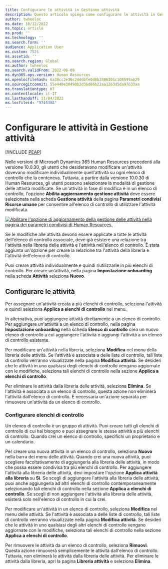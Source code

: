 ```yaml
---
title: Configurare le attività in Gestione attività
description: Questo articolo spiega come configurare le attività in Gestione attività in Microsoft Dynamics 365 Human Resources.
author: twheeloc
ms.date: 10/12/2022
ms.topic: article
ms.prod: ''
ms.technology: ''
ms.search.form: ''
audience: Application User
ms.custom: 7521
ms.assetid: ''
ms.search.region: Global
ms.author: twheeloc
ms.search.validFrom: 2022-06-09
ms.dyn365.ops.version: Human Resources
ms.openlocfilehash: 6a38cc2e36c24ddbfe0d8b2886301c108599ab25
ms.sourcegitcommit: 55e440e30490b2d36d86b22aa1263d5da97633aa
ms.translationtype: HT
ms.contentlocale: it-IT
ms.lasthandoff: 11/04/2022
ms.locfileid: "9745388"
---
```

# <a name="set-up-tasks-in-task-management"></a>Configurare le attività in Gestione attività

[!INCLUDE [PEAP](../includes/peap-1.md)]

Nelle versioni di Microsoft Dynamics 365 Human Resources precedenti alla versione 10.0.30, gli utenti che desideravano modificare un'attività dovevano modificare individualmente quell'attività su ogni elenco di controllo che la conteneva. Tuttavia, a partire dalla versione 10.0.30 di Human Resources, gli utenti possono selezionare la modalità di gestione delle attività modificate. Se un'attività in fase di modifica è in un elenco di controllo, l'opzione **Abilita aggiornamento gestione attività** deve essere selezionata nella scheda **Gestione attività** della pagina **Parametri condivisi Risorse umane** per consentire all'elenco di controllo di utilizzare l'attività modificata.

[![Abilitare l'opzione di aggiornamento della gestione delle attività nella pagina dei parametri condivisi di Human Resources.](./media/task-update.png)](./media/task-update.png)

Se le modifiche alle attività devono essere applicate a tutte le attività dell'elenco di controllo associate, deve già esistere una relazione tra l'attività nella libreria delle attività e l'attività nell'elenco di controllo. È stata aggiunta un'opzione per creare la relazione tra l'attività della libreria e l'attività dell'elenco di controllo.

Puoi creare attività individualmente e quindi riutilizzarle in più elenchi di controllo. Per creare un'attività, nella pagina **Impostazione onboarding** nella scheda **Attività** seleziona **Nuovo**.

## <a name="set-up-tasks"></a>Configurare le attività

Per assegnare un'attività creata a più elenchi di controllo, seleziona l'attività e quindi seleziona **Applica a elenchi di controllo** nel menu.

In alternativa, puoi aggiungere attività direttamente a un elenco di controllo. Per aggiungere un'attività a un elenco di controllo, nella pagina **Impostazione onboarding** nella scheda **Elenco di controllo** crea un nuovo elenco di controllo a cui aggiungere l'attività o aggiungi l'attività a un elenco di controllo esistente.

Per modificare un'attività nella libreria, seleziona **Modifica** nel menu della libreria delle attività. Se l'attività è associata a delle liste di controllo, tali liste di controllo verranno visualizzate nella pagina **Modifica attività**. Se desideri che le attività in uno qualsiasi degli elenchi di controllo vengano aggiornate con le modifiche, seleziona tali elenchi di controllo nella sezione **Applica a elenchi di controllo**.

Per eliminare le attività dalla libreria delle attività, seleziona **Elimina**. Se l'attività è associata a un elenco di controllo, questa azione non eliminerà l'attività dall'elenco di controllo. È necessaria un'azione separata per rimuovere un'attività da un elenco di controllo.

### <a name="set-up-checklists"></a>Configurare elenchi di controllo

Un elenco di controllo è un gruppo di attività. Puoi creare tutti gli elenchi di controllo di cui hai bisogno e puoi assegnare le stesse attività a più elenchi di controllo. Quando crei un elenco di controllo, specifichi un proprietario e un calendario.

Per creare una nuova attività in un elenco di controllo, seleziona **Nuovo** nella barra dei menu delle attività. Quando crei una nuova attività, puoi scegliere facoltativamente di aggiungerla alla libreria delle attività, in modo che possa essere condivisa tra più elenchi di controllo. Per aggiungere l'attività alla libreria delle attività, devi impostare l'opzione **Applica attività alla libreria** su **Sì**. Se scegli di aggiungere l'attività alla libreria delle attività, puoi anche aggiungerla ad altri elenchi di controllo contemporaneamente selezionando tali elenchi di controllo nella sezione **Applica a elenchi di controllo**. Se scegli di non aggiungere l'attività alla libreria delle attività, esisterà solo nell'elenco di controllo in cui la crei.

Per modificare un'attività in un elenco di controllo, seleziona **Modifica** nel menu delle attività. Se l'attività è associata a delle liste di controllo, tali liste di controllo verranno visualizzate nella pagina **Modifica attività**. Se desideri che le attività in uno qualsiasi degli altri elenchi di controllo vengano aggiornate con le modifiche, seleziona tali elenchi di controllo nella sezione **Applica a elenchi di controllo**.

Per rimuovere le attività da un elenco di controllo, seleziona **Rimuovi**. Questa azione rimuoverà semplicemente le attività dall'elenco di controllo. Tuttavia, non eliminerà le attività dalla libreria delle attività. Per eliminare le attività dalla libreria, apri la pagina **Libreria attività** e seleziona **Elimina**.
